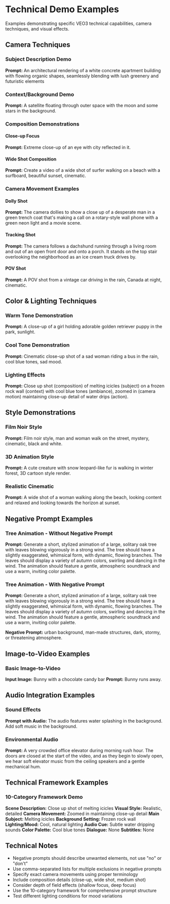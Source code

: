 # Technical Demo Examples

Examples demonstrating specific VEO3 technical capabilities, camera techniques, and visual effects.

## Camera Techniques

### Subject Description Demo
**Prompt:** An architectural rendering of a white concrete apartment building with flowing organic shapes, seamlessly blending with lush greenery and futuristic elements

### Context/Background Demo
**Prompt:** A satellite floating through outer space with the moon and some stars in the background.

### Composition Demonstrations

#### Close-up Focus
**Prompt:** Extreme close-up of an eye with city reflected in it.

#### Wide Shot Composition
**Prompt:** Create a video of a wide shot of surfer walking on a beach with a surfboard, beautiful sunset, cinematic.

### Camera Movement Examples

#### Dolly Shot
**Prompt:** The camera dollies to show a close up of a desperate man in a green trench coat that's making a call on a rotary-style wall phone with a green neon light and a movie scene.

#### Tracking Shot
**Prompt:** The camera follows a dachshund running through a living room and out of an open front door and onto a porch. It stands on the top stair overlooking the neighborhood as an ice cream truck drives by.

#### POV Shot
**Prompt:** A POV shot from a vintage car driving in the rain, Canada at night, cinematic.

## Color & Lighting Techniques

### Warm Tone Demonstration
**Prompt:** A close-up of a girl holding adorable golden retriever puppy in the park, sunlight.

### Cool Tone Demonstration
**Prompt:** Cinematic close-up shot of a sad woman riding a bus in the rain, cool blue tones, sad mood.

### Lighting Effects
**Prompt:** Close up shot (composition) of melting icicles (subject) on a frozen rock wall (context) with cool blue tones (ambiance), zoomed in (camera motion) maintaining close-up detail of water drips (action).

## Style Demonstrations

### Film Noir Style
**Prompt:** Film noir style, man and woman walk on the street, mystery, cinematic, black and white.

### 3D Animation Style
**Prompt:** A cute creature with snow leopard-like fur is walking in winter forest, 3D cartoon style render.

### Realistic Cinematic
**Prompt:** A wide shot of a woman walking along the beach, looking content and relaxed and looking towards the horizon at sunset.

## Negative Prompt Examples

### Tree Animation - Without Negative Prompt
**Prompt:** Generate a short, stylized animation of a large, solitary oak tree with leaves blowing vigorously in a strong wind. The tree should have a slightly exaggerated, whimsical form, with dynamic, flowing branches. The leaves should display a variety of autumn colors, swirling and dancing in the wind. The animation should feature a gentle, atmospheric soundtrack and use a warm, inviting color palette.

### Tree Animation - With Negative Prompt
**Prompt:** Generate a short, stylized animation of a large, solitary oak tree with leaves blowing vigorously in a strong wind. The tree should have a slightly exaggerated, whimsical form, with dynamic, flowing branches. The leaves should display a variety of autumn colors, swirling and dancing in the wind. The animation should feature a gentle, atmospheric soundtrack and use a warm, inviting color palette.

**Negative Prompt:** urban background, man-made structures, dark, stormy, or threatening atmosphere.

## Image-to-Video Examples

### Basic Image-to-Video
**Input Image:** Bunny with a chocolate candy bar
**Prompt:** Bunny runs away.

## Audio Integration Examples

### Sound Effects
**Prompt with Audio:** The audio features water splashing in the background. Add soft music in the background.

### Environmental Audio
**Prompt:** A very crowded office elevator during morning rush hour. The doors are closed at the start of the video, and as they begin to slowly open, we hear soft elevator music from the ceiling speakers and a gentle mechanical hum.

## Technical Framework Examples

### 10-Category Framework Demo
**Scene Description:** Close up shot of melting icicles
**Visual Style:** Realistic, detailed
**Camera Movement:** Zoomed in maintaining close-up detail
**Main Subject:** Melting icicles
**Background Setting:** Frozen rock wall
**Lighting/Mood:** Cool, natural lighting
**Audio Cue:** Subtle water dripping sounds
**Color Palette:** Cool blue tones
**Dialogue:** None
**Subtitles:** None

## Technical Notes

- Negative prompts should describe unwanted elements, not use "no" or "don't"
- Use comma-separated lists for multiple exclusions in negative prompts
- Specify exact camera movements using proper terminology
- Include composition details (close-up, wide shot, medium shot)
- Consider depth of field effects (shallow focus, deep focus)
- Use the 10-category framework for comprehensive prompt structure
- Test different lighting conditions for mood variations
